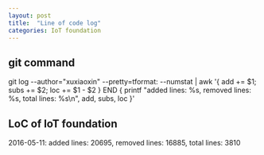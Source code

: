 ```yaml
---
layout: post
title:  "Line of code log"
categories: IoT foundation
---
```


## git command 

git log --author="xuxiaoxin" --pretty=tformat: --numstat | awk '{ add += $1; subs += $2; loc += $1 - $2 } END { printf "added lines: %s, removed lines: %s, total lines: %s\n", add, subs, loc }' 


## LoC of IoT foundation

2016-05-11: added lines: 20695, removed lines: 16885, total lines: 3810